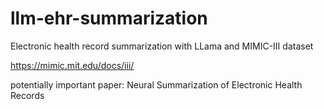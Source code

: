 # llm-ehr-summarization
Electronic health record summarization with LLama and MIMIC-III dataset


https://mimic.mit.edu/docs/iii/



potentially important paper: 
Neural Summarization of Electronic Health Records
